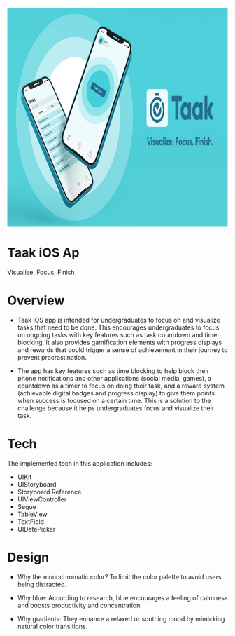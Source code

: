 <p align="center">
  <img height="500" src="/TaakiOSApp.jpeg">
</p>

# Taak iOS Ap
Visualise, Focus, Finish

# Overview
- Taak iOS app is intended for undergraduates to focus on and visualize tasks that need to be done. This encourages undergraduates to focus on ongoing tasks with key features such as task countdown and time blocking. It also provides gamification elements with progress displays and rewards that could trigger a sense of achievement in their journey to prevent procrastination.

- The app has key features such as time blocking to help block their phone notifications and other applications (social media, games), a countdown as a timer to focus on doing their task, and a reward system (achievable digital badges and progress display) to give them points when success is focused on a certain time. This is a solution to the challenge because it helps undergraduates focus and visualize their task.

# Tech
The implemented tech in this application includes:

- UIKit
- UIStoryboard
- Storyboard Reference
- UIViewController
- Segue
- TableView
- TextField
- UIDatePicker

# Design
- Why the monochromatic color? To limit the color palette to avoid users being distracted.

- Why blue: According to research, blue encourages a feeling of calmness and boosts productivity and concentration.

- Why gradients: They enhance a relaxed or soothing mood by mimicking natural color transitions.
